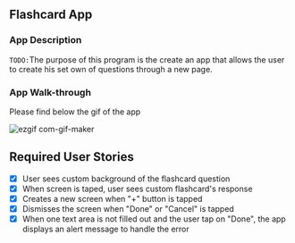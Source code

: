 ## Flashcard App

### App Description
`TODO:`The purpose of this program is the create an app that allows the user to create his set own of
questions through a new page.

### App Walk-through

Please find below the gif of the app

![ezgif com-gif-maker](https://user-images.githubusercontent.com/63592880/111017807-7a418200-8383-11eb-878e-38bf837189e1.gif)



## Required User Stories
- [x] User sees custom background of the flashcard question
- [x] When screen is taped, user sees custom flashcard's response
- [x] Creates a new screen when "+" button is tapped
- [x] Dismisses the screen when "Done" or "Cancel" is tapped 
- [x] When one text area is not filled out and the user tap on "Done", the app displays an alert message
      to handle the error 
